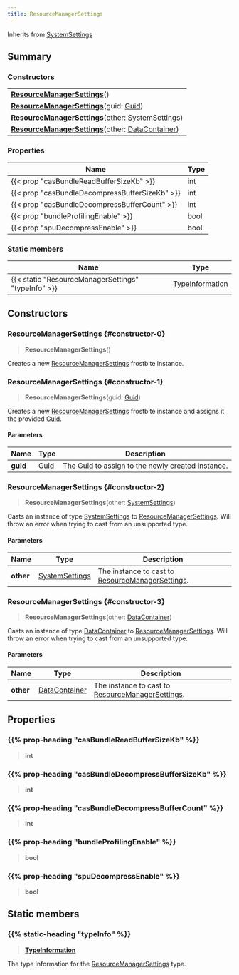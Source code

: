 ```yaml
---
title: ResourceManagerSettings
---
```


Inherits from [SystemSettings](/vext/ref/fb/systemsettings)

## Summary

### Constructors

|  |
| --- |
| **[ResourceManagerSettings](#constructor-0)**() |
| **[ResourceManagerSettings](#constructor-1)**(guid: [Guid](/vext/ref/shared/type/guid)) |
| **[ResourceManagerSettings](#constructor-2)**(other: [SystemSettings](/vext/ref/fb/systemsettings)) |
| **[ResourceManagerSettings](#constructor-3)**(other: [DataContainer](/vext/ref/shared/type/datacontainer)) |

### Properties

| Name | Type |
| ---- | ---- |
| {{< prop "casBundleReadBufferSizeKb" >}} | int |
| {{< prop "casBundleDecompressBufferSizeKb" >}} | int |
| {{< prop "casBundleDecompressBufferCount" >}} | int |
| {{< prop "bundleProfilingEnable" >}} | bool |
| {{< prop "spuDecompressEnable" >}} | bool |

### Static members

| Name | Type |
| ---- | ---- |
| {{< static "ResourceManagerSettings" "typeInfo" >}} | [TypeInformation](/vext/ref/shared/type/typeinformation) |

## Constructors

### ResourceManagerSettings {#constructor-0}

> **ResourceManagerSettings**()

Creates a new [ResourceManagerSettings](/vext/ref/fb/resourcemanagersettings) frostbite instance.

### ResourceManagerSettings {#constructor-1}

> **ResourceManagerSettings**(guid: [Guid](/vext/ref/shared/type/guid))

Creates a new [ResourceManagerSettings](/vext/ref/fb/resourcemanagersettings) frostbite instance and assigns it the provided [Guid](/vext/ref/shared/type/guid).

#### Parameters

| Name | Type | Description |
| ---- | ---- | ----------- |
| **guid** | [Guid](/vext/ref/shared/type/guid) | The [Guid](/vext/ref/shared/type/guid) to assign to the newly created instance. |

### ResourceManagerSettings {#constructor-2}

> **ResourceManagerSettings**(other: [SystemSettings](/vext/ref/fb/systemsettings))

Casts an instance of type [SystemSettings](/vext/ref/fb/systemsettings) to [ResourceManagerSettings](/vext/ref/fb/resourcemanagersettings). Will throw an error when trying to cast from an unsupported type.

#### Parameters

| Name | Type | Description |
| ---- | ---- | ----------- |
| **other** | [SystemSettings](/vext/ref/fb/systemsettings) | The instance to cast to [ResourceManagerSettings](/vext/ref/fb/resourcemanagersettings). |

### ResourceManagerSettings {#constructor-3}

> **ResourceManagerSettings**(other: [DataContainer](/vext/ref/shared/type/datacontainer))

Casts an instance of type [DataContainer](/vext/ref/shared/type/datacontainer) to [ResourceManagerSettings](/vext/ref/fb/resourcemanagersettings). Will throw an error when trying to cast from an unsupported type.

#### Parameters

| Name | Type | Description |
| ---- | ---- | ----------- |
| **other** | [DataContainer](/vext/ref/shared/type/datacontainer) | The instance to cast to [ResourceManagerSettings](/vext/ref/fb/resourcemanagersettings). |

## Properties

### {{% prop-heading "casBundleReadBufferSizeKb" %}}

> **int**

### {{% prop-heading "casBundleDecompressBufferSizeKb" %}}

> **int**

### {{% prop-heading "casBundleDecompressBufferCount" %}}

> **int**

### {{% prop-heading "bundleProfilingEnable" %}}

> **bool**

### {{% prop-heading "spuDecompressEnable" %}}

> **bool**

## Static members

### {{% static-heading "typeInfo" %}}

> **[TypeInformation](/vext/ref/shared/type/typeinformation)**

The type information for the [ResourceManagerSettings](/vext/ref/fb/resourcemanagersettings) type.

